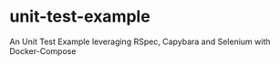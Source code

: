 # unit-test-example
An Unit Test Example leveraging RSpec, Capybara and Selenium with Docker-Compose
